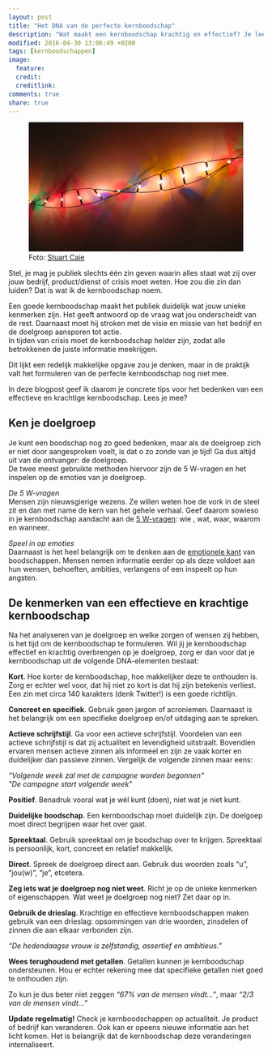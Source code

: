 ```yaml
---
layout: post
title: "Het DNA van de perfecte kernboodschap"
description: "Wat maakt een kernboodschap krachtig en effectief? Je leest het in deze post."
modified: 2016-04-30 13:06:49 +0200
tags: [kernboodschappen]
image:
  feature: 
  credit: 
  creditlink: 
comments: true
share: true
---
```

<figure>
<img src="/images/dna-kernboodschap.jpg" alt="Het DNA van de perfecte kernboodschap">
<figcaption>Foto: <a href="http://bit.ly/22r2h6e">Stuart Caie
</a></figcaption>
</figure>

Stel, je mag je publiek slechts één zin geven waarin alles staat wat zij over jouw bedrijf, product/dienst of crisis moet weten. Hoe zou die zin dan luiden? Dat is wat ik de kernboodschap noem. 

Een goede kernboodschap maakt het publiek duidelijk wat jouw unieke kenmerken zijn. Het geeft antwoord op de vraag wat jou onderscheidt van de rest. Daarnaast moet hij stroken met de visie en missie van het bedrijf en de doelgroep aansporen tot actie.<br> 
In tijden van crisis moet de kernboodschap helder zijn, zodat alle betrokkenen de juiste informatie meekrijgen. 

Dit lijkt een redelijk makkelijke opgave zou je denken, maar in de praktijk valt het formuleren van de perfecte kernboodschap nog niet mee. 

In deze blogpost geef ik daarom je concrete tips voor het bedenken van
een effectieve en krachtige kernboodschap. Lees je mee?

<h2>Ken je doelgroep</h2>
Je kunt een boodschap nog zo goed bedenken, maar als de doelgroep zich er niet door aangesproken voelt, is dat o zo zonde van je tijd! Ga dus altijd uit van de ontvanger: de doelgroep.<br> 
De twee meest gebruikte methoden hiervoor zijn de 5 W-vragen en het
inspelen op de emoties van je doelgroep.

<em>De 5 W-vragen</em><br>
Mensen zijn nieuwsgierige wezens. Ze willen weten hoe de vork in de steel zit en dan met name de kern van het gehele verhaal. 
Geef daarom sowieso in je kernboodschap aandacht aan de <a href="http://www.heuvelmarketing.com/blog/bid/82770/De-5-W-s-als-basis-van-jouw-contentstrategie">5 W-vragen</a>: wie , wat, waar, waarom en wanneer. 

<em>Speel in op emoties</em><br>
Daarnaast is het heel belangrijk om te denken aan de <a href="http://www.jrmyprtr.com/using-emotion-to-persuade/">emotionele kant</a>
van boodschappen. Mensen nemen informatie eerder op als deze voldoet
aan hun wensen, behoeften, ambities, verlangens of een inspeelt op hun
angsten.

<h2>De kenmerken van een effectieve en krachtige kernboodschap</h2>
Na het analyseren van je doelgroep en welke zorgen of wensen zij hebben, is het tijd om de kernboodschap te formuleren. 
Wil jij je kernboodschap effectief en krachtig overbrengen op je
doelgroep, zorg er dan voor dat je kernboodschap uit de volgende
DNA-elementen bestaat:<br>

<strong>Kort</strong>. Hoe korter de kernboodschap, hoe makkelijker deze te onthouden is. Zorg er echter wel voor, dat hij niet zo kort is dat hij zijn betekenis verliest. Een zin met circa 140 karakters (denk Twitter!) is een goede richtlijn. 

<strong>Concreet en specifiek</strong>. Gebruik geen jargon of acroniemen. Daarnaast is het belangrijk om een specifieke doelgroep en/of uitdaging aan te spreken. 

<strong>Actieve schrijfstijl</strong>. Ga voor een actieve
schrijfstijl. Voordelen van een actieve schrijfstijl is dat zij
actualiteit en levendigheid uitstraalt. Bovendien ervaren mensen
actieve zinnen als informeel en zijn ze vaak korter en duidelijker dan
passieve zinnen. Vergelijk de volgende zinnen maar eens:<br>

<em>“Volgende week zal met de campagne worden begonnen"</em><br>
<em>"De campagne start volgende week"</em>

<strong>Positief</strong>. Benadruk vooral wat je wèl kunt (doen), niet wat je niet kunt. 

<strong>Duidelijke boodschap</strong>. Een kernboodschap moet duidelijk zijn. De doelgoep moet direct begrijpen waar het over gaat.

<strong>Spreektaal</strong>. Gebruik spreektaal om je boodschap over te krijgen. Spreektaal is persoonlijk, kort, concreet en relatief makkelijk. 

<strong>Direct</strong>. Spreek de doelgroep direct aan. Gebruik dus woorden zoals “u”, “jou(w)”, “je”, etcetera. 

<strong>Zeg iets wat je doelgroep nog niet weet</strong>. Richt je op de unieke kenmerken of eigenschappen. Wat weet je doelgroep nog niet? Zet daar op in. 

<strong>Gebruik de drieslag</strong>. Krachtige en effectieve kernboodschappen maken gebruik van een drieslag: opsommingen van drie woorden, zinsdelen of zinnen die aan elkaar verbonden zijn.<br>

<em>“De hedendaagse vrouw is zelfstandig, assertief en ambitieus.”</em>

<strong>Wees terughoudend met getallen</strong>. Getallen kunnen je kernboodschap ondersteunen. Hou er echter rekening mee dat specifieke getallen niet goed te onthouden zijn. 

Zo kun je dus beter niet zeggen <em>“67% van de mensen vindt…”</em>,
maar <em>“2/3 van de mensen vindt…”</em>

<strong>Update regelmatig!</strong> Check je kernboodschappen op actualiteit. Je product of bedrijf kan veranderen. Ook kan er opeens nieuwe informatie aan het licht komen. Het is belangrijk dat de kernboodschap deze veranderingen internaliseert. 






